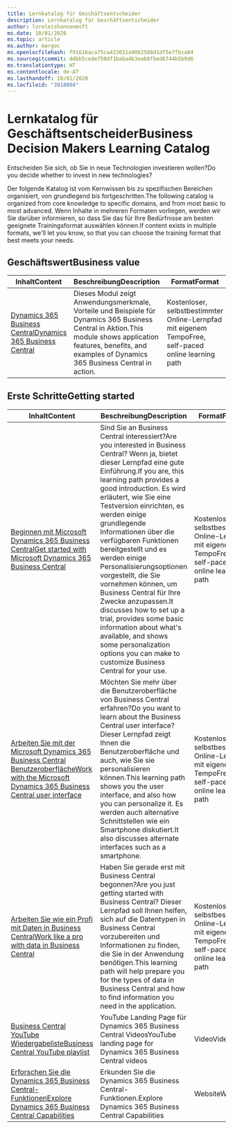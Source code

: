 ```yaml
---
title: Lernkatalog für Geschäftsentscheider
description: Lernkatalog für Geschäftsentscheider
author: loreleishannonmsft
ms.date: 10/01/2020
ms.topic: article
ms.author: margoc
ms.openlocfilehash: f91616aca75ca423651a9062588d1df5e7fbca84
ms.sourcegitcommit: ddbb5cede750df1baba4b3eab8fbed6744b5b9d6
ms.translationtype: HT
ms.contentlocale: de-AT
ms.lasthandoff: 10/01/2020
ms.locfileid: "3918804"
---
```

# <a name="business-decision-makers-learning-catalog"></a><span data-ttu-id="8dadc-103">Lernkatalog für Geschäftsentscheider</span><span class="sxs-lookup"><span data-stu-id="8dadc-103">Business Decision Makers Learning Catalog</span></span>

<span data-ttu-id="8dadc-104">Entscheiden Sie sich, ob Sie in neue Technologien investieren wollen?</span><span class="sxs-lookup"><span data-stu-id="8dadc-104">Do you decide whether to invest in new technologies?</span></span>

<span data-ttu-id="8dadc-105">Der folgende Katalog ist vom Kernwissen bis zu spezifischen Bereichen organisiert, von grundlegend bis fortgeschritten.</span><span class="sxs-lookup"><span data-stu-id="8dadc-105">The following catalog is organized from core knowledge to specific domains, and from most basic to most advanced.</span></span> <span data-ttu-id="8dadc-106">Wenn Inhalte in mehreren Formaten vorliegen, werden wir Sie darüber informieren, so dass Sie das für Ihre Bedürfnisse am besten geeignete Trainingsformat auswählen können.</span><span class="sxs-lookup"><span data-stu-id="8dadc-106">If content exists in multiple formats, we'll let you know, so that you can choose the training format that best meets your needs.</span></span>  

## <a name="business-value"></a><span data-ttu-id="8dadc-107">Geschäftswert<a name="busvalue"></a></span><span class="sxs-lookup"><span data-stu-id="8dadc-107">Business value<a name="busvalue"></a></span></span>

| <span data-ttu-id="8dadc-108">Inhalt</span><span class="sxs-lookup"><span data-stu-id="8dadc-108">Content</span></span>                                                                 | <span data-ttu-id="8dadc-109">Beschreibung</span><span class="sxs-lookup"><span data-stu-id="8dadc-109">Description</span></span>                                                                                                | <span data-ttu-id="8dadc-110">Format</span><span class="sxs-lookup"><span data-stu-id="8dadc-110">Format</span></span>                                | <span data-ttu-id="8dadc-111">Länge</span><span class="sxs-lookup"><span data-stu-id="8dadc-111">Length</span></span>     |
|----------------------------------------------------------------------------------------------------------------|------------------------------------------------------------------------------------------------------------|---------------------------------------|------------|
| [<span data-ttu-id="8dadc-112">Dynamics 365 Business Central</span><span class="sxs-lookup"><span data-stu-id="8dadc-112">Dynamics 365 Business Central</span></span>](https://docs.microsoft.com/learn/modules/dynamics-365-business-central/) | <span data-ttu-id="8dadc-113">Dieses Modul zeigt Anwendungsmerkmale, Vorteile und Beispiele für Dynamics 365 Business Central in Aktion.</span><span class="sxs-lookup"><span data-stu-id="8dadc-113">This module shows application features, benefits, and examples of Dynamics 365 Business Central in action.</span></span> | <span data-ttu-id="8dadc-114">Kostenloser, selbstbestimmter Online-Lernpfad mit eigenem Tempo</span><span class="sxs-lookup"><span data-stu-id="8dadc-114">Free, self-paced online learning path</span></span> | <span data-ttu-id="8dadc-115">24 Minuten</span><span class="sxs-lookup"><span data-stu-id="8dadc-115">24 minutes</span></span> |

## <a name="getting-started"></a><span data-ttu-id="8dadc-116">Erste Schritte<a name="get-started"></a></span><span class="sxs-lookup"><span data-stu-id="8dadc-116">Getting started<a name="get-started"></a></span></span>

| <span data-ttu-id="8dadc-117">Inhalt</span><span class="sxs-lookup"><span data-stu-id="8dadc-117">Content</span></span>                                                                                                                             | <span data-ttu-id="8dadc-118">Beschreibung</span><span class="sxs-lookup"><span data-stu-id="8dadc-118">Description</span></span>                                                                                                                                                                                                                                                                                      | <span data-ttu-id="8dadc-119">Format</span><span class="sxs-lookup"><span data-stu-id="8dadc-119">Format</span></span>                                | <span data-ttu-id="8dadc-120">Länge</span><span class="sxs-lookup"><span data-stu-id="8dadc-120">Length</span></span>             |
|------------------------------------------------------------------------------------------------------------------------------------------------------------------------------|--------------------------------------------------------------------------------------------------------------------------------------------------------------------------------------------------------------------------------------------------------------------------------------------------|---------------------------------------|--------------------|
| [<span data-ttu-id="8dadc-121">Beginnen mit Microsoft Dynamics 365 Business Central</span><span class="sxs-lookup"><span data-stu-id="8dadc-121">Get started with Microsoft Dynamics 365 Business Central</span></span>](https://docs.microsoft.com/learn/paths/get-started-dynamics-365-business-central/)                          | <span data-ttu-id="8dadc-122">Sind Sie an Business Central interessiert?</span><span class="sxs-lookup"><span data-stu-id="8dadc-122">Are you interested in Business Central?</span></span> <span data-ttu-id="8dadc-123">Wenn ja, bietet dieser Lernpfad eine gute Einführung.</span><span class="sxs-lookup"><span data-stu-id="8dadc-123">If you are, this learning path provides a good introduction.</span></span> <span data-ttu-id="8dadc-124">Es wird erläutert, wie Sie eine Testversion einrichten, es werden einige grundlegende Informationen über die verfügbaren Funktionen bereitgestellt und es werden einige Personalisierungsoptionen vorgestellt, die Sie vornehmen können, um Business Central für Ihre Zwecke anzupassen.</span><span class="sxs-lookup"><span data-stu-id="8dadc-124">It discusses how to set up a trial, provides some basic information about what's available, and shows some personalization options you can make to customize Business Central for your use.</span></span> | <span data-ttu-id="8dadc-125">Kostenloser, selbstbestimmter Online-Lernpfad mit eigenem Tempo</span><span class="sxs-lookup"><span data-stu-id="8dadc-125">Free, self-paced online learning path</span></span> | <span data-ttu-id="8dadc-126">3 Stunden 4 Minuten</span><span class="sxs-lookup"><span data-stu-id="8dadc-126">3 hours 4 minutes</span></span>  |
| [<span data-ttu-id="8dadc-127">Arbeiten Sie mit der Microsoft Dynamics 365 Business Central Benutzeroberfläche</span><span class="sxs-lookup"><span data-stu-id="8dadc-127">Work with the Microsoft Dynamics 365 Business Central user interface</span></span>](https://docs.microsoft.com/learn/paths/work-with-user-interface-dynamics-365-business-central/) | <span data-ttu-id="8dadc-128">Möchten Sie mehr über die Benutzeroberfläche von Business Central erfahren?</span><span class="sxs-lookup"><span data-stu-id="8dadc-128">Do you want to learn about the Business Central user interface?</span></span> <span data-ttu-id="8dadc-129">Dieser Lernpfad zeigt Ihnen die Benutzeroberfläche und auch, wie Sie sie personalisieren können.</span><span class="sxs-lookup"><span data-stu-id="8dadc-129">This learning path shows you the user interface, and also how you can personalize it.</span></span> <span data-ttu-id="8dadc-130">Es werden auch alternative Schnittstellen wie ein Smartphone diskutiert.</span><span class="sxs-lookup"><span data-stu-id="8dadc-130">It also discusses alternate interfaces such as a smartphone.</span></span>                                                                               | <span data-ttu-id="8dadc-131">Kostenloser, selbstbestimmter Online-Lernpfad mit eigenem Tempo</span><span class="sxs-lookup"><span data-stu-id="8dadc-131">Free, self-paced online learning path</span></span> | <span data-ttu-id="8dadc-132">2 Stunden 27 Minuten</span><span class="sxs-lookup"><span data-stu-id="8dadc-132">2 hours 27 minutes</span></span> |
| [<span data-ttu-id="8dadc-133">Arbeiten Sie wie ein Profi mit Daten in Business Central</span><span class="sxs-lookup"><span data-stu-id="8dadc-133">Work like a pro with data in Business Central</span></span>](https://docs.microsoft.com/learn/paths/work-pro-data-dynamics-365-business-central)                                    | <span data-ttu-id="8dadc-134">Haben Sie gerade erst mit Business Central begonnen?</span><span class="sxs-lookup"><span data-stu-id="8dadc-134">Are you just getting started with Business Central?</span></span> <span data-ttu-id="8dadc-135">Dieser Lernpfad soll Ihnen helfen, sich auf die Datentypen in Business Central vorzubereiten und Informationen zu finden, die Sie in der Anwendung benötigen.</span><span class="sxs-lookup"><span data-stu-id="8dadc-135">This learning path will help prepare you for the types of data in Business Central and how to find information you need in the application.</span></span>                                                                                                  | <span data-ttu-id="8dadc-136">Kostenloser, selbstbestimmter Online-Lernpfad mit eigenem Tempo</span><span class="sxs-lookup"><span data-stu-id="8dadc-136">Free, self-paced online learning path</span></span> | <span data-ttu-id="8dadc-137">2 Stunden 27 Minuten</span><span class="sxs-lookup"><span data-stu-id="8dadc-137">2 hours 27 minutes</span></span> |
| [<span data-ttu-id="8dadc-138">Business Central YouTube Wiedergabeliste</span><span class="sxs-lookup"><span data-stu-id="8dadc-138">Business Central YouTube playlist</span></span>](https://www.youtube.com/playlist?list=PLcakwueIHoT-wVFPKUtmxlqcG1kJ0oqq4)                                                                | <span data-ttu-id="8dadc-139">YouTube Landing Page für Dynamics 365 Business Central Videos</span><span class="sxs-lookup"><span data-stu-id="8dadc-139">YouTube landing page for Dynamics 365 Business Central videos</span></span>                                                                                                                                                                                                                                    | <span data-ttu-id="8dadc-140">Video</span><span class="sxs-lookup"><span data-stu-id="8dadc-140">Video</span></span>                                 |                    |
| [<span data-ttu-id="8dadc-141">Erforschen Sie die Dynamics 365 Business Central-Funktionen</span><span class="sxs-lookup"><span data-stu-id="8dadc-141">Explore Dynamics 365 Business Central Capabilities</span></span>](https://dynamics.microsoft.com/business-central/capabilities/)                                                    | <span data-ttu-id="8dadc-142">Erkunden Sie die Dynamics 365 Business Central-Funktionen.</span><span class="sxs-lookup"><span data-stu-id="8dadc-142">Explore Dynamics 365 Business Central Capabilities</span></span>                                                                                                                                                                                                                                               | <span data-ttu-id="8dadc-143">Website</span><span class="sxs-lookup"><span data-stu-id="8dadc-143">Website</span></span>                               |                    |
